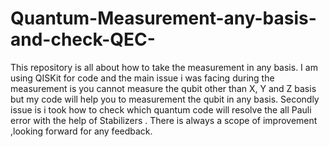 # Quantum-Measurement-any-basis-and-check-QEC-
This repository is all about how to take the measurement in any basis. I am using QISKit for code and the main issue i was facing during the measurement is you cannot measure the qubit other than X, Y and Z basis but my code will help you to measurement the qubit in any basis. Secondly issue is i took how to check which quantum code will resolve the all Pauli error with the help of Stabilizers . There is always a scope of  improvement ,looking forward for any feedback.
